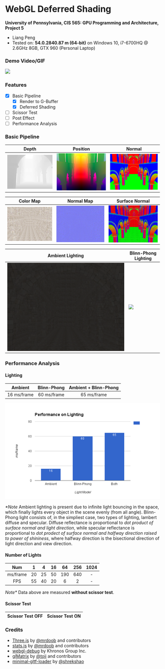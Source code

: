 WebGL Deferred Shading
======================

**University of Pennsylvania, CIS 565: GPU Programming and Architecture, Project 5**

* Liang Peng
* Tested on: **54.0.2840.87 m (64-bit)** on
  Windows 10, i7-6700HQ @ 2.6GHz 8GB, GTX 960 (Personal Laptop)

[//]: # "### Live Online"

[//]: # "[![](img/dummy.jpg)](http://itoupeter.github.io/Project5-WebGL-Deferred-Shading-with-glTF/)"

### Demo Video/GIF

![](img/blinn_phong.gif)

### Features

* [x] Basic Pipeline
  * [x] Render to G-Buffer
  * [x] Deferred Shading
* [ ] Scissor Test
* [ ] Post Effect
* [ ] Performance Analysis

### Basic Pipeline

Depth | Position | Normal
--- | --- | ---
![](img/depth.PNG) | ![](img/position.png) | ![](img/normal.png)

Color Map | Normal Map | Surface Normal
--- | --- | ---
![](img/color.png) | ![](img/normal_map.png) | ![](img/surface_normal.png)

Ambient Lighting | Blinn-Phong Lighting
--- | ---
![](img/ambient.png) | ![](img/blinn_phong.gif)

### Performance Analysis


#### Lighting

Ambient | Blinn-Phong | Ambient + Blinn-Phong
:---:|:---:|:---:
16 ms/frame | 60 ms/frame | 65 ms/frame

![](img/perf_lighting.png)

_*Note_ Ambient lighting is present due to infinite light bouncing in the space, which finally lights every object in the scene evenly (from all angle). Blinn-Phong light consists of, in the simpliest case, two types of lighting, lambert diffuse and specular. Diffuse reflectance is proportional to _dot product of surface normal and light direction_, while specular reflectance is proportional to _dot prodect of surface normal and halfway direction raised to power of shininess_, where halfway direction is the bisectional direction of light direction and view direction.

#### Number of Lights

Num | 1 | 4 | 16 | 64 | 256 | 1024
:---:|:---:|:---:|:---:|:---:|:---:|:---:
ms/frame | 20 | 25 | 50 | 190 | 640 | -
FPS | 55 | 40 | 20 | 6 | 2 | -
_Note*_ Data above are measured __without scissor test__.

#### Scissor Test

Scissor Test OFF | Scissor Test ON
:---:|:---:

### Credits

* [Three.js](https://github.com/mrdoob/three.js) by [@mrdoob](https://github.com/mrdoob) and contributors
* [stats.js](https://github.com/mrdoob/stats.js) by [@mrdoob](https://github.com/mrdoob) and contributors
* [webgl-debug](https://github.com/KhronosGroup/WebGLDeveloperTools) by Khronos Group Inc.
* [glMatrix](https://github.com/toji/gl-matrix) by [@toji](https://github.com/toji) and contributors
* [minimal-gltf-loader](https://github.com/shrekshao/minimal-gltf-loader) by [@shrekshao](https://github.com/shrekshao)
